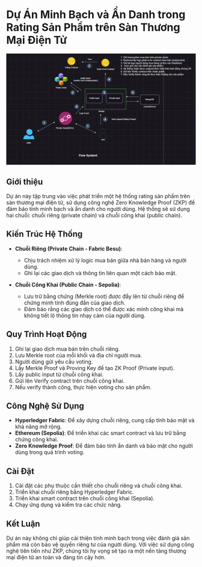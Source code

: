 # Dự Án Minh Bạch và Ẩn Danh trong Rating Sản Phẩm trên Sàn Thương Mại Điện Tử
![Alt text](./front/src/assets/flowSystem.jpg "Optional title")

## Giới thiệu
Dự án này tập trung vào việc phát triển một hệ thống rating sản phẩm trên sàn thương mại điện tử, sử dụng công nghệ Zero Knowledge Proof (ZKP) để đảm bảo tính minh bạch và ẩn danh cho người dùng. Hệ thống sẽ sử dụng hai chuỗi: chuỗi riêng (private chain) và chuỗi công khai (public chain).

## Kiến Trúc Hệ Thống
- **Chuỗi Riêng (Private Chain - Fabric Besu)**: 
  - Chịu trách nhiệm xử lý logic mua bán giữa nhà bán hàng và người dùng.
  - Ghi lại các giao dịch và thông tin liên quan một cách bảo mật.

- **Chuỗi Công Khai (Public Chain - Sepolia)**: 
  - Lưu trữ bằng chứng (Merkle root) được đẩy lên từ chuỗi riêng để chứng minh tính đúng đắn của giao dịch.
  - Đảm bảo rằng các giao dịch có thể được xác minh công khai mà không tiết lộ thông tin nhạy cảm của người dùng.

## Quy Trình Hoạt Động
1. Ghi lại giao dịch mua bán trên chuỗi riêng.
2. Lưu Merkle root của mỗi khối và địa chỉ người mua.
3. Người dùng gửi yêu cầu voting.
4. Lấy Merkle Proof và Proving Key để tạo ZK Proof (Private input).
5. Lấy public input từ chuỗi công khai.
6. Gửi lên Verify contract trên chuỗi công khai.
7. Nếu verify thành công, thực hiện voting cho sản phẩm.

## Công Nghệ Sử Dụng
- **Hyperledger Fabric**: Để xây dựng chuỗi riêng, cung cấp tính bảo mật và khả năng mở rộng.
- **Ethereum (Sepolia)**: Để triển khai các smart contract và lưu trữ bằng chứng công khai.
- **Zero Knowledge Proof**: Để đảm bảo tính ẩn danh và bảo mật cho người dùng trong quá trình voting.

## Cài Đặt
1. Cài đặt các phụ thuộc cần thiết cho chuỗi riêng và chuỗi công khai.
2. Triển khai chuỗi riêng bằng Hyperledger Fabric.
3. Triển khai smart contract trên chuỗi công khai (Sepolia).
4. Chạy ứng dụng và kiểm tra các chức năng.

## Kết Luận
Dự án này không chỉ giúp cải thiện tính minh bạch trong việc đánh giá sản phẩm mà còn bảo vệ quyền riêng tư của người dùng. Với việc sử dụng công nghệ tiên tiến như ZKP, chúng tôi hy vọng sẽ tạo ra một nền tảng thương mại điện tử an toàn và đáng tin cậy hơn.